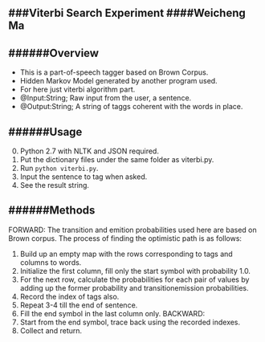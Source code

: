 ###Viterbi Search Experiment
####Weicheng Ma
-----

######Overview 
------
* This is a part-of-speech tagger based on Brown Corpus. 
* Hidden Markov Model generated by another program used. 
* For here just viterbi algorithm part. 
* @Input:String; Raw input from the user, a sentence. 
* @Output:String; A string of taggs coherent with the words in place. 


######Usage 
-------
 0. Python 2.7 with NLTK and JSON required. 
 1. Put the dictionary files under the same folder as viterbi.py. 
 2. Run `python viterbi.py`. 
 3. Input the sentence to tag when asked. 
 4. See the result string. 


######Methods 
--------
FORWARD:
 The transition and emition probabilities used here are based on Brown corpus. 
 The process of finding the optimistic path is as follows: 
 1. Build up an empty map with the rows corresponding to tags and columns to words. 
 2. Initialize the first column, fill only the start symbol with probability 1.0. 
 3. For the next row, calculate the probabilities for each pair of values by adding 
 up the former probability and transitionemission probabilities. 
 4. Record the index of tags also. 
 5. Repeat 3-4 till the end of sentence. 
 6. Fill the end symbol in the last column only. 
BACKWARD:
 7. Start from the end symbol, trace back using the recorded indexes. 
 8. Collect and return. 
